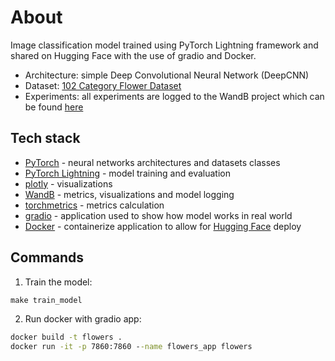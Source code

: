 # About
Image classification model trained using PyTorch Lightning framework and shared on Hugging Face with the use of gradio and Docker. 
* Architecture: simple Deep Convolutional Neural Network (DeepCNN)
* Dataset: [102 Category Flower Dataset](https://www.robots.ox.ac.uk/~vgg/data/flowers/102/index.html)
* Experiments: all experiments are logged to the WandB project which can be found [here](https://wandb.ai/thawro/flowers-classification?workspace=user-thawro)

## Tech stack
* [PyTorch](https://pytorch.org/) - neural networks architectures and datasets classes
* [PyTorch Lightning](https://www.pytorchlightning.ai/index.html) - model training and evaluation
* [plotly](https://plotly.com/) - visualizations
* [WandB](https://docs.wandb.ai/) - metrics, visualizations and model logging
* [torchmetrics](https://torchmetrics.readthedocs.io/en/stable/) - metrics calculation
* [gradio](https://gradio.app/) - application used to show how model works in real world
* [Docker](https://www.docker.com/) - containerize application to allow for [Hugging Face](https://huggingface.co/spaces/thawro/flowers-classification) deploy

## Commands 
1. Train the model:
```bat
make train_model
```
2. Run docker with gradio app:
```bat
docker build -t flowers .
docker run -it -p 7860:7860 --name flowers_app flowers
